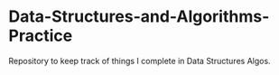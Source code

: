 # Data-Structures-and-Algorithms-Practice
Repository to keep track of things I complete in Data Structures Algos.
